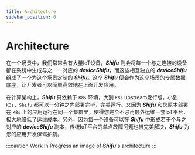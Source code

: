 ```yaml
---
title: Architecture
sidebar_position: 0
---
```


# Architecture

在一个场景中，我们常常会有大量IoT设备，***Shifu*** 则会将每一个与之连接的设备都在系统中生成与之一一对应的 ***deviceShifu***，而这些相互独立的 ***deviceShifu*** 组成了一个为这个场景定制的 ***Shifu***。这个 ***Shifu*** 便会作为这个场景的专属数据底座，让开发者可以简单高效地在上面开发应用。

在计算架构上，***Shifu*** 只依赖于 `K8s` 环境，大到 `K8s` upstream发行版，小到 `K3s`，`Shifu` 都可以一分钟之内部署完毕，完美运行。又因为 ***Shifu*** 和您原本部署在 `K8s` 上的应用运行在同一个集群里，使得您完全不必再额外运维一套IoT平台，极大地降低了运维成本。另外，因为每一个设备可以在 ***Shifu*** 中形成若干个与之对应的 ***deviceShifu*** 副本，传统IoT平台的单点故障问题也被完美解决，***Shifu*** 为您的应用开发保驾护航。​

:::caution Work in Progress
an image of ***Shifu***'s architecture
:::
